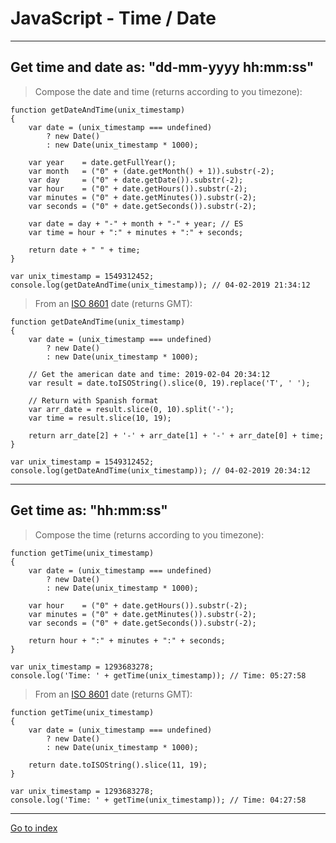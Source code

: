 # JavaScript - Time / Date

***

## Get time and date as: "dd-mm-yyyy hh:mm:ss"

> Compose the date and time (returns according to you timezone):

    function getDateAndTime(unix_timestamp)
    {
        var date = (unix_timestamp === undefined)
            ? new Date()
            : new Date(unix_timestamp * 1000);

        var year    = date.getFullYear();
        var month   = ("0" + (date.getMonth() + 1)).substr(-2);
        var day     = ("0" + date.getDate()).substr(-2);
        var hour    = ("0" + date.getHours()).substr(-2);
        var minutes = ("0" + date.getMinutes()).substr(-2);
        var seconds = ("0" + date.getSeconds()).substr(-2);

        var date = day + "-" + month + "-" + year; // ES
        var time = hour + ":" + minutes + ":" + seconds;

        return date + " " + time;
    }

    var unix_timestamp = 1549312452;
    console.log(getDateAndTime(unix_timestamp)); // 04-02-2019 21:34:12


> From an [ISO 8601](http://en.wikipedia.org/wiki/ISO_8601) date (returns GMT):

    function getDateAndTime(unix_timestamp)
    {
        var date = (unix_timestamp === undefined)
            ? new Date()
            : new Date(unix_timestamp * 1000);

        // Get the american date and time: 2019-02-04 20:34:12
        var result = date.toISOString().slice(0, 19).replace('T', ' ');

        // Return with Spanish format
        var arr_date = result.slice(0, 10).split('-');
        var time = result.slice(10, 19);

        return arr_date[2] + '-' + arr_date[1] + '-' + arr_date[0] + time;
    }

    var unix_timestamp = 1549312452;
    console.log(getDateAndTime(unix_timestamp)); // 04-02-2019 20:34:12


***

## Get time as: "hh:mm:ss"

> Compose the time (returns according to you timezone):

    function getTime(unix_timestamp)
    {
        var date = (unix_timestamp === undefined)
            ? new Date()
            : new Date(unix_timestamp * 1000);

        var hour    = ("0" + date.getHours()).substr(-2);
        var minutes = ("0" + date.getMinutes()).substr(-2);
        var seconds = ("0" + date.getSeconds()).substr(-2);

        return hour + ":" + minutes + ":" + seconds;
    }

    var unix_timestamp = 1293683278;
    console.log('Time: ' + getTime(unix_timestamp)); // Time: 05:27:58


> From an [ISO 8601](http://en.wikipedia.org/wiki/ISO_8601) date (returns GMT):

    function getTime(unix_timestamp)
    {
        var date = (unix_timestamp === undefined)
            ? new Date()
            : new Date(unix_timestamp * 1000);

        return date.toISOString().slice(11, 19);
    }

    var unix_timestamp = 1293683278;
    console.log('Time: ' + getTime(unix_timestamp)); // Time: 04:27:58


***

[Go to index](../../README.md)
